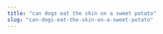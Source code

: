 ```yaml
---
title: "can dogs eat the skin on a sweet potato"
slug: "can-dogs-eat-the-skin-on-a-sweet-potato"
---
```


